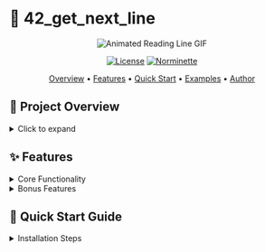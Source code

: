 # 🌟 42_get_next_line

<div align="center">

![Animated Reading Line GIF](https://media.giphy.com/media/l0HlOBZcl7sbV6LnO/giphy.gif)

[![License](https://img.shields.io/badge/license-MIT-blue.svg)](LICENSE)
[![Norminette](https://img.shields.io/badge/norminette-passing-brightgreen.svg)](https://github.com/42School/norminette)

[Overview](#-project-overview) •
[Features](#-features) •
[Quick Start](#-quick-start-guide) •
[Examples](#-example-usages) •
[Author](#-author)

</div>

## 📖 Project Overview

<details>
<summary>Click to expand</summary>

**get_next_line** is a crucial project in the **42 School** curriculum, focusing on file I/O operations and static variables in C. This function allows you to read content line by line from a file descriptor, enhancing your understanding of:

- File descriptors
- Static variables
- Memory allocation and management
- Buffer handling

The main goal is to create a function that reads a line from a file descriptor each time it's called, returning the line that was read. If there's nothing else to read or if an error occurred, it should return NULL.

</details>

## ✨ Features

<details>
<summary>Core Functionality</summary>

- Reads from any file descriptor (files, standard input, etc.)
- Returns one line at a time
- Handles multiple file descriptors simultaneously
- Efficient memory management to prevent leaks
- Graceful handling of various edge cases

</details>

<details>
<summary>Bonus Features</summary>

- Uses only one static variable
- Manages multiple file descriptors without losing the reading thread on each of them

</details>

## 🚀 Quick Start Guide

<details>
<summary>Installation Steps</summary>

1. **Clone the repository:**
   ```bash
   git clone https://github.com/melaniereis/get_next_line.git
   cd get_next_line

    Compile the project:

    bash
    gcc -Wall -Wextra -Werror -D BUFFER_SIZE=32 *.c

Include the header in your C file:

```c
#include "get_next_line.h"

Use get_next_line in your code:

```c
char *line = get_next_line(fd);

</details>
💡 Example Usages
<details> <summary>Click to see code examples</summary>

```c
#include "get_next_line.h"
#include <fcntl.h>
#include <stdio.h>

int main(void)
{
    int fd = open("example.txt", O_RDONLY);
    char *line;

    while ((line = get_next_line(fd)) != NULL)
    {
        printf("%s", line);
        free(line);
    }
    close(fd);
    return 0;
}

</details>
📁 Project Structure
<details> <summary>File Structure</summary>

text
.
├── get_next_line.c      # Main function implementation
├── get_next_line.h      # Header file with function prototypes
├── get_next_line_utils.c # Utility functions
└── Makefile             # Compilation rules

</details>
📏 Norminette Compliance
This project adheres to the Norm, the coding standard of 42 School. All files pass the Norminette check, ensuring clean and maintainable code.
🧪 Testing
<details> <summary>Test Files and Edge Cases</summary> To thoroughly test get_next_line, consider the following scenarios:

    Empty files
    Files with only newline characters
    Files with no newline characters
    Very large files
    Files with long lines
    Files with varying line lengths
    Reading from standard input
    Reading from multiple file descriptors

You can create test files or use existing text files to cover these cases. </details>
👩‍💻 Author
Melanie Reis <details> <summary>Contact Information</summary>

    GitHub: @melaniereis
    LinkedIn: Melanie Reis

</details>
📄 License
This project is licensed under the MIT License - see the LICENSE file for details.
🙏 Acknowledgments

    Special thanks to 42 School for providing this project subject and guidelines.
    Inspired by various C programming resources and best practices.

<details> <summary>📚 Additional Resources</summary>

    C File I/O Tutorial
    Understanding Static Variables in C
    42 School Official Website

</details> 
